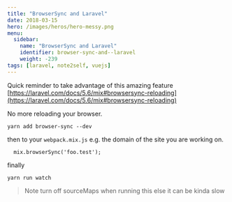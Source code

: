 ```yaml
---
title: "BrowserSync and Laravel"
date: 2018-03-15
hero: /images/heros/hero-messy.png
menu:
  sidebar:
    name: "BrowserSync and Laravel"
    identifier: browser-sync-and--laravel
    weight: -239
tags: [laravel, note2self, vuejs]
---
```


Quick reminder to take advantage of this amazing feature [https://laravel.com/docs/5.6/mix#browsersync-reloading](https://laravel.com/docs/5.6/mix#browsersync-reloading)

No more reloading your browser.

```
yarn add browser-sync --dev
```

then to your `webpack.mix.js` e.g. the domain of the site you are working on.

```
  mix.browserSync('foo.test');
```

finally 

```
yarn run watch
```

> Note turn off sourceMaps when running this else it can be kinda slow